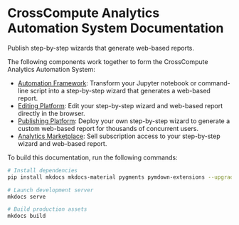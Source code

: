 # CrossCompute Analytics Automation System Documentation

Publish step-by-step wizards that generate web-based reports.

The following components work together to form the CrossCompute Analytics Automation System:

- [Automation Framework](docs/automation-framework): Transform your Jupyter notebook or command-line script into a step-by-step wizard that generates a web-based report.
- [Editing Platform](docs/editing-platform): Edit your step-by-step wizard and web-based report directly in the browser.
- [Publishing Platform](docs/publishing-platform): Deploy your own step-by-step wizard to generate a custom web-based report for thousands of concurrent users.
- [Analytics Marketplace](docs/analytics-marketplace): Sell subscription access to your step-by-step wizard and web-based report.

To build this documentation, run the following commands:

```bash
# Install dependencies
pip install mkdocs mkdocs-material pygments pymdown-extensions --upgrade

# Launch development server
mkdocs serve

# Build production assets
mkdocs build
```
